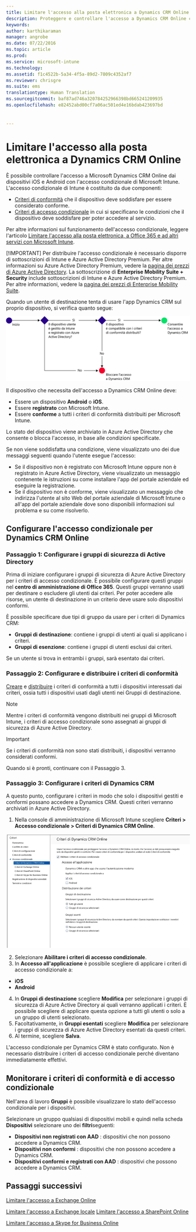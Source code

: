 ```yaml
---
title: Limitare l'accesso alla posta elettronica a Dynamics CRM Online | Microsoft Intune
description: Proteggere e controllare l'accesso a Dynamics CRM Online con l'accesso condizionale.
keywords: 
author: karthikaraman
manager: angrobe
ms.date: 07/22/2016
ms.topic: article
ms.prod: 
ms.service: microsoft-intune
ms.technology: 
ms.assetid: f1c4522b-5a34-4f5a-89d2-7809c4352af7
ms.reviewer: chrisgre
ms.suite: ems
translationtype: Human Translation
ms.sourcegitcommit: baf87ad746a320784252966398bd665241209935
ms.openlocfilehash: e82452abd00cf7a06ac501ed4e16bdab423697bd


---
```


# Limitare l'accesso alla posta elettronica a Dynamics CRM Online
È possibile controllare l'accesso a Microsoft Dynamics CRM Online dai dispositivi iOS e Android con l'accesso condizionale di Microsoft Intune.  L'accesso condizionale di Intune è costituito da due componenti:
* [Criteri di conformità](introduction-to-device-compliance-policies-in-microsoft-intune.md) che il dispositivo deve soddisfare per essere considerato conforme.
* [Criteri di accesso condizionale](restrict-access-to-email-and-o365-services-with-microsoft-intune.md) in cui si specificano le condizioni che il dispositivo deve soddisfare per poter accedere al servizio.

Per altre informazioni sul funzionamento dell'accesso condizionale, leggere l'articolo [Limitare l'accesso alla posta elettronica, a Office 365 e ad altri servizi con Microsoft Intune](restrict-access-to-email-and-o365-services-with-microsoft-intune.md).

[!IMPORTANT] Per distribuire l'accesso condizionale è necessario disporre di sottoscrizioni di Intune e Azure Active Directory Premium.  Per altre informazioni su Azure Active Directory Premium, vedere la [pagina dei prezzi di Azure Active Directory](https://azure.microsoft.com/en-us/pricing/details/active-directory/). La sottoscrizione di **Enterprise Mobility Suite + Security** include sottoscrizioni di Intune e Azure Active Directory Premium. Per altre informazioni, vedere la [pagina dei prezzi di Enterprise Mobility Suite](https://www.microsoft.com/en-us/cloud-platform/enterprise-mobility-pricing).

Quando un utente di destinazione tenta di usare l'app Dynamics CRM sul proprio dispositivo, si verifica quanto segue:

![Immagine che illustra gli aspetti tenuti in considerazione per determinare se a un dispositivo è consentito o meno l'accesso a un servizio](../media/mdm-ca-dynamics-crm-flow-diagram.png)

Il dispositivo che necessita dell'accesso a Dynamics CRM Online deve:
* Essere un dispositivo **Android** o **iOS**.
* Essere **registrato** con Microsoft Intune.
* Essere **conforme** a tutti i criteri di conformità distribuiti per Microsoft Intune.

Lo stato del dispositivo viene archiviato in Azure Active Directory che consente o blocca l'accesso, in base alle condizioni specificate.

Se non viene soddisfatta una condizione, viene visualizzato uno dei due messaggi seguenti quando l'utente esegue l'accesso:
* Se il dispositivo non è registrato con Microsoft Intune oppure non è registrato in Azure Active Directory, viene visualizzato un messaggio contenente le istruzioni su come installare l'app del portale aziendale ed eseguire la registrazione.
* Se il dispositivo non è conforme, viene visualizzato un messaggio che indirizza l'utente al sito Web del portale aziendale di Microsoft Intune o all'app del portale aziendale dove sono disponibili informazioni sul problema e su come risolverlo.

## Configurare l'accesso condizionale per Dynamics CRM Online  
### Passaggio 1: Configurare i gruppi di sicurezza di Active Directory

Prima di iniziare configurare i gruppi di sicurezza di Azure Active Directory per i criteri di accesso condizionale. È possibile configurare questi gruppi nel **centro di amministrazione di Office 365**. Questi gruppi verranno usati per destinare o escludere gli utenti dai criteri. Per poter accedere alle risorse, un utente di destinazione in un criterio deve usare solo dispositivi conformi.

È possibile specificare due tipi di gruppo da usare per i criteri di Dynamics CRM:
* **Gruppi di destinazione**: contiene i gruppi di utenti ai quali si applicano i criteri.
* **Gruppi di esenzione**: contiene i gruppi di utenti esclusi dai criteri.

Se un utente si trova in entrambi i gruppi, sarà esentato dai criteri.

### Passaggio 2: Configurare e distribuire i criteri di conformità
[Creare](create-a-device-compliance-policy-in-microsoft-intune.md) e [distribuire](deploy-and-monitor-a-device-compliance-policy-in-microsoft-intune.md) i criteri di conformità a tutti i dispositivi interessati dai criteri, ossia tutti i dispositivi usati dagli utenti nei Gruppi di destinazione.

> [!NOTE]
> Mentre i criteri di conformità vengono distribuiti nei gruppi di Microsoft Intune, i criteri di accesso condizionale sono assegnati ai gruppi di sicurezza di Azure Active Directory.

> [!IMPORTANT]
> Se i criteri di conformità non sono stati distribuiti, i dispositivi verranno considerati conformi.

Quando si è pronti, continuare con il Passaggio 3.
### Passaggio 3: Configurare i criteri di Dynamics CRM
A questo punto, configurare i criteri in modo che solo i dispositivi gestiti e conformi possano accedere a Dynamics CRM. Questi criteri verranno archiviati in Azure Active Directory.

1.  Nella console di amministrazione di Microsoft Intune scegliere **Criteri > Accesso condizionale > Criteri di Dynamics CRM Online**.

  ![Schermata della pagina dei criteri di accesso condizionale per Dynamics CRM Online](../media/mdm-ca-dynamics-crm-policy-configuration.png)

2.  Selezionare **Abilitare i criteri di accesso condizionale**.
3.  In **Accesso all'applicazione** è possibile scegliere di applicare i criteri di accesso condizionale a:
  * **iOS**
  * **Android**
4.  In **Gruppi di destinazione** scegliere **Modifica** per selezionare i gruppi di sicurezza di Azure Active Directory ai quali verranno applicati i criteri. È possibile scegliere di applicare questa opzione a tutti gli utenti o solo a un gruppo di utenti selezionato.
5.  Facoltativamente, in **Gruppi esentati** scegliere **Modifica** per selezionare i gruppi di sicurezza di Azure Active Directory esentati da questi criteri.
6.  Al termine, scegliere **Salva**.

L'accesso condizionale per Dynamics CRM è stato configurato. Non è necessario distribuire i criteri di accesso condizionale perché diventano immediatamente effettivi.
##  Monitorare i criteri di conformità e di accesso condizionale

Nell'area di lavoro **Gruppi** è possibile visualizzare lo stato dell'accesso condizionale per i dispositivi.

Selezionare un gruppo qualsiasi di dispositivi mobili e quindi nella scheda **Dispositivi** selezionare uno dei **filtri**seguenti:
* **Dispositivi non registrati con AAD** : dispositivi che non possono accedere a Dynamics CRM.
* **Dispositivi non conformi** : dispositivi che non possono accedere a Dynamics CRM.
* **Dispositivi conformi e registrati con AAD** : dispositivi che possono accedere a Dynamics CRM.

##  Passaggi successivi
[Limitare l'accesso a Exchange Online](restrict-access-to-exchange-online-with-microsoft-intune.md)

[Limitare l'accesso a Exchange locale](restrict-access-to-exchange-onpremises-with-microsoft-intune.md)
[Limitare l'accesso a SharePoint Online](restrict-access-to-sharepoint-online-with-microsoft-intune.md)

[Limitare l'accesso a Skype for Business Online](restrict-access-to-skype-for-business-online-with-microsoft-intune.md)



<!--HONumber=Sep16_HO5-->



